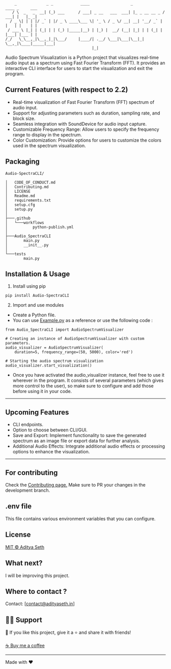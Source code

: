 ```
    _             _ _            ____                  _              ____ _     ___
   / \  _   _  __| (_) ___      / ___| _ __   ___  ___| |_ _ __ __ _ / ___| |   |_ _|
  / _ \| | | |/ _` | |/ _ \ ____\___ \| '_ \ / _ \/ __| __| '__/ _` | |   | |    | |
 / ___ \ |_| | (_| | | (_) |_____|__) | |_) |  __/ (__| |_| | | (_| | |___| |___ | |
/_/   \_\__,_|\__,_|_|\___/     |____/| .__/ \___|\___|\__|_|  \__,_|\____|_____|___|
                                      |_|
```

Audio Spectrum Visualization is a Python project that visualizes real-time audio input as a spectrum using Fast Fourier Transform (FFT). It provides an interactive CLI interface for users to start the visualization and exit the program.

## Current Features (with respect to 2.2)

- Real-time visualization of Fast Fourier Transform (FFT) spectrum of audio input.
- Support for adjusting parameters such as duration, sampling rate, and block size.
- Seamless integration with SoundDevice for audio input capture.
- Customizable Frequency Range: Allow users to specify the frequency range to display in the spectrum.
- Color Customization: Provide options for users to customize the colors used in the spectrum visualization.

## Packaging

```
Audio-SpectraCLI/

│   CODE_OF_CONDUCT.md
│   Contributing.md
│   LICENSE
│   Readme.md
│   requirements.txt
│   setup.cfg
│   setup.py
│
├───.github
│   └───workflows
│           python-publish.yml
│
├───Audio_SpectraCLI
│       main.py
│       __init__.py
│
└───tests
        main.py
```

## Installation & Usage

1. Install using pip

```
pip install Audio-SpectraCLI
```

2. Import and use modules

- Create a Python file.
- You can use [Example.py](https://github.com/AdityaSeth777/Audio-SpectraCLI/blob/2.2/tests/main.py) as a reference or use the following code :

```
from Audio_SpectraCLI import AudioSpectrumVisualizer

# Creating an instance of AudioSpectrumVisualizer with custom parameters.
audio_visualizer = AudioSpectrumVisualizer(
    duration=5, frequency_range=(50, 5000), color='red')

# Starting the audio spectrum visualization
audio_visualizer.start_visualization()
```

- Once you have activated the audio_visualizer instance, feel free to use it wherever in the program. It consists of several parameters (which gives more control to the user), so make sure to configure and add those before using it in your code.

---

## Upcoming Features

- CLI endpoints.
- Option to choose between CLI/GUI.
- Save and Export: Implement functionality to save the generated spectrum as an image file or export data for further analysis.
- Additional Audio Effects: Integrate additional audio effects or processing options to enhance the visualization.

---

## For contributing

Check the [Contributing page.](https://github.com/AdityaSeth777/Audio-SpectraCLI/blob/main/Contributing.md)
Make sure to PR your changes in the development branch.

## .env file

This file contains various environment variables that you can configure.

## License

[MIT © Aditya Seth](https://github.com/AdityaSeth777/Audio-SpectraCLI/blob/main/LICENSE)

## What next?

I will be improving this project.

## Where to contact ?

Contact: [contact@adityaseth.in]

## 🙋‍♂️ Support

💙 If you like this project, give it a ⭐ and share it with friends!<br><br>
[☕ Buy me a coffee](https://www.buymeacoffee.com/adityaseth)

---

Made with ❤️
